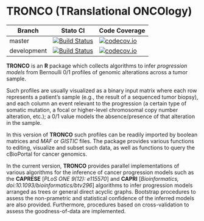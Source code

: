 TRONCO (TRanslational ONCOlogy)
===============================

| Branch              | Stato CI      |  Code Coverage  |
|---------------------|---------------|-----------------|
| master | [![Build Status](https://travis-ci.org/BIMIB-DISCo/TRONCO.svg?branch=master)](https://travis-ci.org/BIMIB-DISCo/TRONCO) |  [![codecov.io](https://codecov.io/github/BIMIB-DISCo/TRONCO/coverage.svg?branch=master)](https://codecov.io/github/BIMIB-DISCo/TRONCO?branch=master) |
| development | [![Build Status](https://travis-ci.org/BIMIB-DISCo/TRONCO.svg?branch=development)](https://travis-ci.org/BIMIB-DISCo/TRONCO) |  [![codecov.io](https://codecov.io/github/BIMIB-DISCo/TRONCO/coverage.svg?branch=development)](https://codecov.io/github/BIMIB-DISCo/TRONCO?branch=development) |


**TRONCO** is an **R** package which collects algorithms to infer *progression models* from Bernoulli 0/1 profiles of genomic alterations across a tumor sample. 

Such profiles are usually visualized as a binary input matrix where each row represents a patient’s sample (e.g., the result of a sequenced tumor biopsy), and each column an event relevant to the progression (a certain type of somatic mutation, a focal or higher-level chromosomal copy number alteration, etc.); a 0/1 value models the absence/presence of that alteration in the sample. 

In this version of **TRONCO** such profiles can be readily imported by boolean matrices and *MAF* or *GISTIC* files. The package provides various functions to editing, visualize and subset such data, as well as functions to query the cBioPortal for cancer genomics. 

In the current version, **TRONCO** provides parallel implementations of various algorithms for the inference of cancer progression models such as the  **CAPRESE**  [*PLoS ONE 9(12): e115570*] and **CAPRI** [*Bioinformatics, doi:10.1093/bioinformatics/btv296*] algorithms to infer progression models arranged as trees or general direct acyclic graphs. Bootstrap procedures to assess the non-prametric and statistical confidence of the inferred models are also provided. Furthermore, procedures based on cross-validation to assess the goodness-of-data are implemented. 
